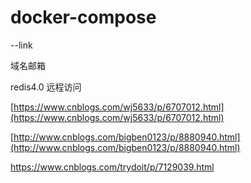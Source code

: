 # docker-compose

--link

域名邮箱

redis4.0 远程访问

[https://www.cnblogs.com/wj5633/p/6707012.html](https://www.cnblogs.com/wj5633/p/6707012.html)

[http://www.cnblogs.com/bigben0123/p/8880940.html](http://www.cnblogs.com/bigben0123/p/8880940.html)

https://www.cnblogs.com/trydoit/p/7129039.html

